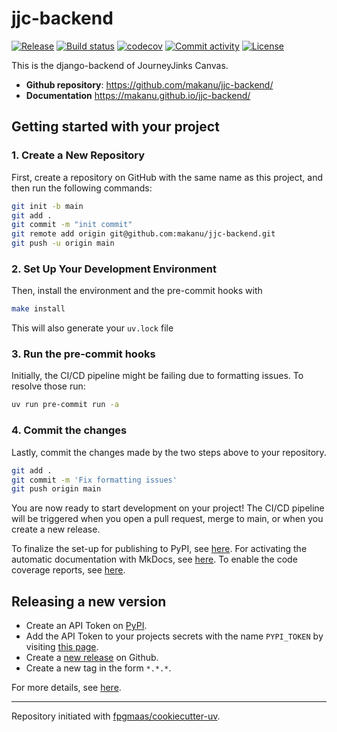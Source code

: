 # jjc-backend

[![Release](https://img.shields.io/github/v/release/makanu/jjc-backend)](https://img.shields.io/github/v/release/makanu/jjc-backend)
[![Build status](https://img.shields.io/github/actions/workflow/status/makanu/jjc-backend/main.yml?branch=main)](https://github.com/makanu/jjc-backend/actions/workflows/main.yml?query=branch%3Amain)
[![codecov](https://codecov.io/gh/makanu/jjc-backend/branch/main/graph/badge.svg)](https://codecov.io/gh/makanu/jjc-backend)
[![Commit activity](https://img.shields.io/github/commit-activity/m/makanu/jjc-backend)](https://img.shields.io/github/commit-activity/m/makanu/jjc-backend)
[![License](https://img.shields.io/github/license/makanu/jjc-backend)](https://img.shields.io/github/license/makanu/jjc-backend)

This is the django-backend of JourneyJinks Canvas.

- **Github repository**: <https://github.com/makanu/jjc-backend/>
- **Documentation** <https://makanu.github.io/jjc-backend/>

## Getting started with your project

### 1. Create a New Repository

First, create a repository on GitHub with the same name as this project, and then run the following commands:

```bash
git init -b main
git add .
git commit -m "init commit"
git remote add origin git@github.com:makanu/jjc-backend.git
git push -u origin main
```

### 2. Set Up Your Development Environment

Then, install the environment and the pre-commit hooks with

```bash
make install
```

This will also generate your `uv.lock` file

### 3. Run the pre-commit hooks

Initially, the CI/CD pipeline might be failing due to formatting issues. To resolve those run:

```bash
uv run pre-commit run -a
```

### 4. Commit the changes

Lastly, commit the changes made by the two steps above to your repository.

```bash
git add .
git commit -m 'Fix formatting issues'
git push origin main
```

You are now ready to start development on your project!
The CI/CD pipeline will be triggered when you open a pull request, merge to main, or when you create a new release.

To finalize the set-up for publishing to PyPI, see [here](https://fpgmaas.github.io/cookiecutter-uv/features/publishing/#set-up-for-pypi).
For activating the automatic documentation with MkDocs, see [here](https://fpgmaas.github.io/cookiecutter-uv/features/mkdocs/#enabling-the-documentation-on-github).
To enable the code coverage reports, see [here](https://fpgmaas.github.io/cookiecutter-uv/features/codecov/).

## Releasing a new version

- Create an API Token on [PyPI](https://pypi.org/).
- Add the API Token to your projects secrets with the name `PYPI_TOKEN` by visiting [this page](https://github.com/makanu/jjc-backend/settings/secrets/actions/new).
- Create a [new release](https://github.com/makanu/jjc-backend/releases/new) on Github.
- Create a new tag in the form `*.*.*`.

For more details, see [here](https://fpgmaas.github.io/cookiecutter-uv/features/cicd/#how-to-trigger-a-release).

---

Repository initiated with [fpgmaas/cookiecutter-uv](https://github.com/fpgmaas/cookiecutter-uv).
